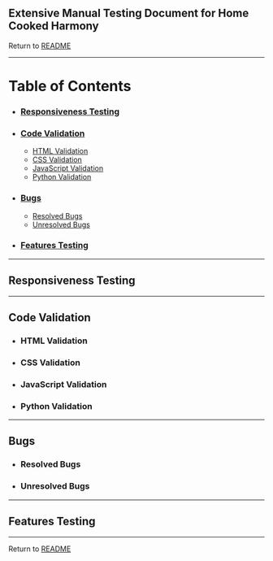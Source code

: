 ## Extensive Manual Testing Document for Home Cooked Harmony<br>
Return to [README](README.md)

---
# Table of Contents
- ### [Responsiveness Testing]()
- ### [Code Validation]()
  - [HTML Validation]()
  - [CSS Validation]()
  - [JavaScript Validation]()
  - [Python Validation]()
- ### [Bugs]()
  - [Resolved Bugs]()
  - [Unresolved Bugs]()
- ### [Features Testing]()

---
## Responsiveness Testing

---
## Code Validation
- ### HTML Validation
- ### CSS Validation
- ### JavaScript Validation
- ### Python Validation

---
## Bugs
- ### Resolved Bugs
- ### Unresolved Bugs

---
## Features Testing

---
Return to [README](README.md)